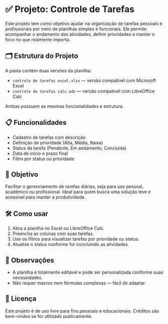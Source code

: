 # ✅ Projeto: Controle de Tarefas

Este projeto tem como objetivo ajudar na organização de tarefas pessoais e profissionais por meio de planilhas simples e funcionais. Ele permite acompanhar o andamento das atividades, definir prioridades e manter o foco no que realmente importa.

## 🗂 Estrutura do Projeto

A pasta contém duas versões da planilha:

- `controle de tarefas excel.xlsx` — versão compatível com Microsoft Excel
- `controle de tarefas calc.ods` — versão compatível com LibreOffice Calc

Ambas possuem as mesmas funcionalidades e estrutura.

## 📋 Funcionalidades

- Cadastro de tarefas com descrição
- Definição de prioridade (Alta, Média, Baixa)
- Status da tarefa (Pendente, Em andamento, Concluída)
- Data de início e prazo final
- Filtro por status ou prioridade

## 🎯 Objetivo

Facilitar o gerenciamento de tarefas diárias, seja para uso pessoal, acadêmico ou profissional. Ideal para quem busca uma solução leve e acessível para manter a produtividade.

## 🛠 Como usar

1. Abra a planilha no Excel ou LibreOffice Calc.
2. Preencha as colunas com suas tarefas.
3. Use os filtros para visualizar tarefas por prioridade ou status.
4. Atualize o status conforme for concluindo as atividades.

## 📌 Observações

- A planilha é totalmente editável e pode ser personalizada conforme suas necessidades.
- Não requer macros nem fórmulas complexas — fácil de adaptar.

## 📎 Licença

Este projeto é de uso livre para fins pessoais e educacionais. Créditos são bem-vindos se for utilizado publicamente.

